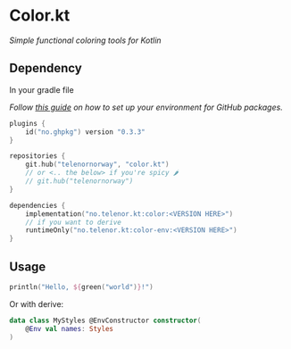 # Color.kt

_Simple functional coloring tools for Kotlin_

## Dependency

In your gradle file

_Follow [this guide](https://github.com/testersen/no.ghpkg) on how to set up your environment for GitHub packages._

```kt
plugins {
	id("no.ghpkg") version "0.3.3"
}

repositories {
	git.hub("telenornorway", "color.kt")
	// or <.. the below> if you're spicy 🌶️
	// git.hub("telenornorway")
}

dependencies {
	implementation("no.telenor.kt:color:<VERSION HERE>")
	// if you want to derive
	runtimeOnly("no.telenor.kt:color-env:<VERSION HERE>")
}
```

## Usage

```kt
println("Hello, ${green("world")}!")
```

Or with derive:

```kt
data class MyStyles @EnvConstructor constructor(
	@Env val names: Styles
)
```
